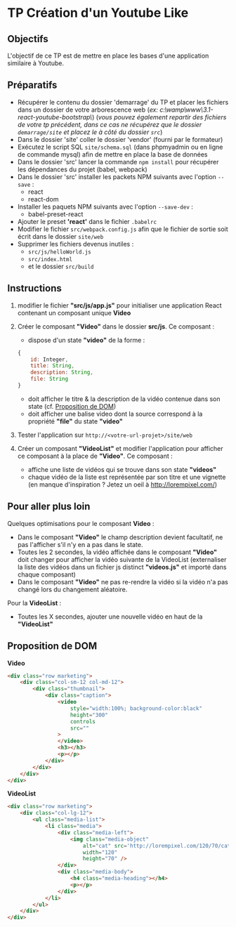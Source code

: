 # TP Création d'un Youtube Like

## Objectifs

L'objectif de ce TP est de mettre en place les bases d'une application similaire à Youtube.

## Préparatifs
- Récupérer le contenu du dossier 'demarrage' du TP et placer les fichiers dans un dossier de votre arborescence web (*ex: c:\wamp\www\3.1-react-youtube-bootstrap\\*) (*vous pouvez également repartir des fichiers de votre tp précédent, dans ce cas ne récupérez que le dossier `demarrage/site` et placez le à côté du dossier `src`*)
- Dans le dossier 'site' coller le dossier 'vendor' (fourni par le formateur)
- Exécutez le script SQL `site/schema.sql` (dans phpmyadmin ou en ligne de commande mysql) afin de mettre en place la base de données
- Dans le dossier 'src' lancer la commande `npm install` pour récupérer les dépendances du projet (babel, webpack)
- Dans le dossier 'src' installer les packets NPM suivants avec l'option `--save` :
    + react
    + react-dom
- Installer les paquets NPM suivants avec l'option `--save-dev` :
    + babel-preset-react
- Ajouter le preset **'react'** dans le fichier `.babelrc`
- Modifier le fichier `src/webpack.config.js` afin que le fichier de sortie soit écrit dans le dossier `site/web`
- Supprimer les fichiers devenus inutiles :
	+ `src/js/helloWorld.js`
	+ `src/index.html`
	+ et le dossier `src/build`

## Instructions
1. modifier le fichier **"src/js/app.js"** pour initialiser une application React contenant un composant unique **Video**
2. Créer le composant **"Video"** dans le dossier **src/js**. Ce composant :
    + dispose d'un state **"video"** de la forme :
	```js
	{
		id: Integer,
		title: String,
		description: String,
		file: String
	}
	```
    + doit afficher le titre & la description de la vidéo contenue dans son state (cf. [Proposition de DOM](#proposition-de-dom))
    + doit afficher une balise video dont la source correspond à la propriété **"file"** du state **"video"**

3. Tester l'application sur `http://<votre-url-projet>/site/web`
4. Créer un composant **"VideoList"** et modifier l'application pour afficher ce composant à la place de **"Video"**. Ce composant :
    + affiche une liste de vidéos qui se trouve dans son state **"videos"**
    + chaque vidéo de la liste est représentée par son titre et une vignette (en manque d'inspiration ? Jetez un oeil à http://lorempixel.com/)


## Pour aller plus loin
Quelques optimisations pour le composant **Video** :
- Dans le composant **"Video"** le champ description devient facultatif, ne pas l'afficher s'il n'y en a pas dans le state.
- Toutes les 2 secondes, la vidéo affichée dans le composant **"Video"** doit changer pour afficher la vidéo suivante de la VideoList (externaliser la liste des vidéos dans un fichier js distinct **"videos.js"** et importé dans chaque composant)
- Dans le composant **"Video"** ne pas re-rendre la vidéo si la vidéo n'a pas changé lors du changement aléatoire.

Pour la **VideoList** :
- Toutes les X secondes, ajouter une nouvelle vidéo en haut de la **"VideoList"**

## Proposition de DOM

**Video**
```html
<div class="row marketing">
    <div class="col-sm-12 col-md-12">
        <div class="thumbnail">
            <div class="caption">
                <video
                    style="width:100%; background-color:black"
                    height="300"
                    controls
                    src=""
                >
                </video>
                <h3></h3>
                <p></p>
            </div>
        </div>
    </div>
</div>
```


**VideoList**
```html
<div class="row marketing">
    <div class="col-lg-12">
        <ul class="media-list">
            <li class="media">
                <div class="media-left">
                    <img class="media-object"
                        alt="cat" src='http://lorempixel.com/120/70/cats?r=0.1267489'
                        width="120"
                        height="70" />
                </div>
                <div class="media-body">
                    <h4 class="media-heading"></h4>
                    <p></p>
                </div>
            </li>
        </ul>
    </div>
</div>
```
